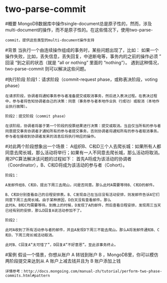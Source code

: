 # two-parse-commit
#概要
	MongoDB数据库中操作single-document总是原子性的，然而，涉及multi-document的操作，而不是原子性的。在这些情况下，使用two-parse-
	
	commit，提供这些类型的multi-document操作支持
#背景
	当执行一个由连续操作组成的事务时，某些问题出现了，比如：
	如果一个操作失败，比如，丢失信息，丢失回复，中途断电等，事务内的之前的操作必须 ” 回滚 “到之前的状态（就是 “all or nothing” 里面的 “nothing”）。
	遇到这种情况，two-parse-commit 则可以解决这些问题。
	
#执行阶段
	阶段1：请求阶段（commit-request phase，或称表决阶段，voting phase）

	在请求阶段，协调者将通知事务参与者准备提交或取消事务，然后进入表决过程。在表决过程中，参与者将告知协调者自己的决策：同意（事务参与者本地作业执	行成功）或取消（本地作业执行故障）。

	阶段2：提交阶段（commit phase）

	在该阶段，协调者将基于第一个阶段的投票结果进行决策：提交或取消。当且仅当所有的参与者同意提交事务协调者才通知所有的参与者提交事务，否则协调者将通知所有的参与者取消事务。参与者在接收到协调者发来的消息后将执行响应的操作。
	

#对此两个阶段想象出一个场景：
	A组织B、C和D三个人去爬长城：如果所有人都同意去爬长城，那么活动将举行；如果有一人不同意去爬长城，那么活动将取消。用2PC算法解决该问题的过程如下：
	首先A将成为该活动的协调者（Coordinator），B、C和D将成为该活动的参与者（Cohort）。

	阶段1：

	A发邮件给B、C和D，提出下周三去爬山，问是否同意。那么此时A需要等待B、C和D的邮件。

	B、C和D分别查看自己的日程安排表。B、C发现自己在当日没有活动安排，则发邮件告诉A它们同意下周三去爬长城。由于某种原因，D白天没有查看邮件。那么
	此时A、B和C均需要等待。到晚上的时候，D发现了A的邮件，然后查看日程安排，发现周三当天已经有别的安排，那么D回复A说活动参加不了。
	
	阶段2：

	此时A收到了所有活动参与者的邮件，并且A发现D下周三不能去爬山。那么A将发邮件通知B、C和D，下周三爬长城活动取消。

	此时B、C回复A“太可惜了”，D回复A“不好意思”。至此该事务终止。
#案例
  	假设一个情景，你想从账户 A 转钱到账户 B ，MongoDB里，你可以模仿两阶段提交来达到从 A 账户上减去钱并且为 B 账户添加上钱
	
	详情参考：http://docs.mongoing.com/manual-zh/tutorial/perform-two-phase-commits.html#pattern

  
